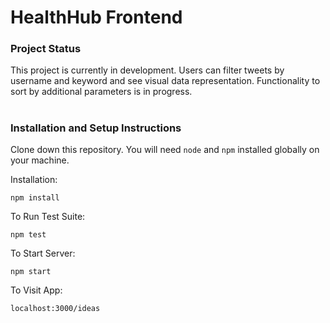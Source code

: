 # HealthHub Frontend  

### Project Status

This project is currently in development. Users can filter tweets by username and keyword and see visual data representation. Functionality to sort by additional parameters is in progress.  
#

### Installation and Setup Instructions

Clone down this repository. You will need `node` and `npm` installed globally on your machine.  

Installation:

`npm install`  

To Run Test Suite:  

`npm test`  

To Start Server:

`npm start`  

To Visit App:

`localhost:3000/ideas`
